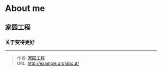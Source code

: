 # About me



## 家园工程
### 关于变得更好

---

> 作者: [家园工程](https://github.com/homepoject7)  
> URL: http://example.org/about/  

